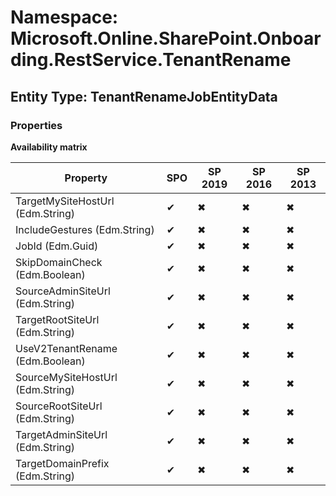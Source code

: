 # Namespace: Microsoft.Online.SharePoint.Onboarding.RestService.TenantRename
## Entity Type: TenantRenameJobEntityData

### Properties

**Availability matrix**

Property | SPO | SP 2019 | SP 2016 | SP 2013
----------|-----|---------|---------|--------
TargetMySiteHostUrl (Edm.String) | ✔ | ✖ | ✖ | ✖
IncludeGestures (Edm.String) | ✔ | ✖ | ✖ | ✖
JobId (Edm.Guid) | ✔ | ✖ | ✖ | ✖
SkipDomainCheck (Edm.Boolean) | ✔ | ✖ | ✖ | ✖
SourceAdminSiteUrl (Edm.String) | ✔ | ✖ | ✖ | ✖
TargetRootSiteUrl (Edm.String) | ✔ | ✖ | ✖ | ✖
UseV2TenantRename (Edm.Boolean) | ✔ | ✖ | ✖ | ✖
SourceMySiteHostUrl (Edm.String) | ✔ | ✖ | ✖ | ✖
SourceRootSiteUrl (Edm.String) | ✔ | ✖ | ✖ | ✖
TargetAdminSiteUrl (Edm.String) | ✔ | ✖ | ✖ | ✖
TargetDomainPrefix (Edm.String) | ✔ | ✖ | ✖ | ✖


